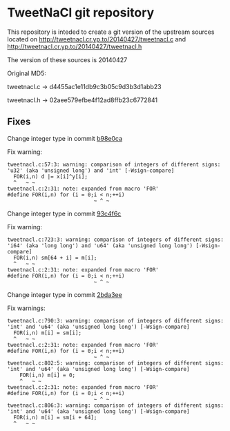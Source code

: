 # TweetNaCl git repository
This repository is inteded to create a git version of the upstream sources 
located on http://tweetnacl.cr.yp.to/20140427/tweetnacl.c and
http://tweetnacl.cr.yp.to/20140427/tweetnacl.h

The version of these sources is 20140427

Original MD5:

tweetnacl.c -> d4455ac1e11db9c3b05c9d3b3d1abb23

tweetnacl.h -> 02aee579efbe4f12ad8ffb23c6772841

## Fixes
Change integer type in commit [b98e0ca](https://github.com/RIOT-OS/tweetnacl/commit/b98e0ca8beb9b802b5c0492d88846bd9de9946eb)

Fix warning:

```console
tweetnacl.c:57:3: warning: comparison of integers of different signs: 'u32' (aka 'unsigned long') and 'int' [-Wsign-compare]
  FOR(i,n) d |= x[i]^y[i];
  ^   ~ ~
tweetnacl.c:2:31: note: expanded from macro 'FOR'
#define FOR(i,n) for (i = 0;i < n;++i)
                            ~ ^ ~
```


Change integer type in commit [93c4f6c](https://github.com/RIOT-OS/tweetnacl/commit/93c4f6c69287dfc1be56e69c71214674ddc25b58)

Fix warning:

```console
tweetnacl.c:723:3: warning: comparison of integers of different signs: 'i64' (aka 'long long') and 'u64' (aka 'unsigned long long') [-Wsign-compare]
  FOR(i,n) sm[64 + i] = m[i];
  ^   ~ ~
tweetnacl.c:2:31: note: expanded from macro 'FOR'
#define FOR(i,n) for (i = 0;i < n;++i)
                            ~ ^ ~
```


Change integer type in commit [2bda3ee](https://github.com/RIOT-OS/tweetnacl/commit/2bda3ee4f256aa3299d2594cf99344fc590dd211)

Fix warnings:

```console
tweetnacl.c:790:3: warning: comparison of integers of different signs: 'int' and 'u64' (aka 'unsigned long long') [-Wsign-compare]
  FOR(i,n) m[i] = sm[i];
  ^   ~ ~
tweetnacl.c:2:31: note: expanded from macro 'FOR'
#define FOR(i,n) for (i = 0;i < n;++i)
                            ~ ^ ~
tweetnacl.c:802:5: warning: comparison of integers of different signs: 'int' and 'u64' (aka 'unsigned long long') [-Wsign-compare]
    FOR(i,n) m[i] = 0;
    ^   ~ ~
tweetnacl.c:2:31: note: expanded from macro 'FOR'
#define FOR(i,n) for (i = 0;i < n;++i)
                            ~ ^ ~
tweetnacl.c:806:3: warning: comparison of integers of different signs: 'int' and 'u64' (aka 'unsigned long long') [-Wsign-compare]
  FOR(i,n) m[i] = sm[i + 64];
  ^   ~ ~
```